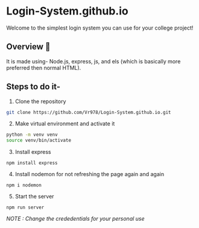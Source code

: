 # Login-System.github.io
Welcome to the simplest login system you  can use for your college project!

## Overview 🚀
It is made using- Node.js, express, js, and els (which is basically more preferred then normal HTML).

## Steps to do it-
1. Clone the repository
```bash
git clone https://github.com/Vr978/Login-System.github.io.git
```

2. Make virtual environment and activate it
```bash
python -m venv venv
source venv/bin/activate
```

3. Install express
```
npm install express
```

4. Install nodemon for not refreshing the page again and again
```
npm i nodemon
```

5. Start the server
```
npm run server
```

*NOTE : Change the crededentials for your personal use*
